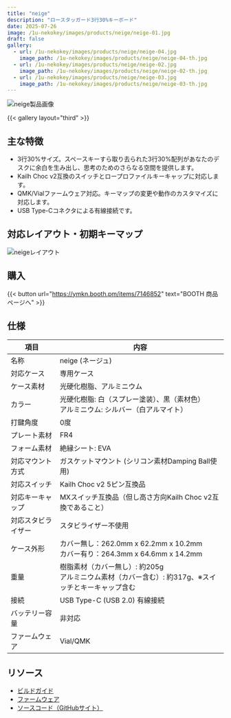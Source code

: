 ```yaml
---
title: "neige"
description: "ロースタッガード3行30%キーボード"
date: 2025-07-26
image: /1u-nekokey/images/products/neige/neige-01.jpg
draft: false
gallery:
  - url: /1u-nekokey/images/products/neige/neige-04.jpg
    image_path: /1u-nekokey/images/products/neige/neige-04-th.jpg
  - url: /1u-nekokey/images/products/neige/neige-02.jpg
    image_path: /1u-nekokey/images/products/neige/neige-02-th.jpg
  - url: /1u-nekokey/images/products/neige/neige-03.jpg
    image_path: /1u-nekokey/images/products/neige/neige-03-th.jpg
---
```


![neige製品画像](/1u-nekokey/images/products/neige/neige-01.jpg)

{{< gallery layout="third" >}}

## 主な特徴

- 3行30%サイズ。スペースキーすら取り去られた3行30%配列があなたのデスクに余白を生み出し、思考のためのさらなる空間を提供します。
- Kailh Choc v2互換のスイッチとロープロファイルキーキャップに対応します。
- QMK/Vialファームウェア対応。キーマップの変更や動作のカスタマイズに対応します。
- USB Type-Cコネクタによる有線接続です。

## 対応レイアウト・初期キーマップ

![neigeレイアウト](/1u-nekokey/images/products/neige/neige-layout.png)

## 購入

{{< button url="https://ymkn.booth.pm/items/7146852" text="BOOTH 商品ページへ" >}}

## 仕様

| 項目 | 内容 |
|---|---|
|名称|neige (ネージュ)|
|対応ケース|専用ケース|
|ケース素材|光硬化樹脂、アルミニウム|
|カラー|光硬化樹脂: 白（スプレー塗装）、黒（素材色）<br>アルミニウム: シルバー（白アルマイト）|
|打鍵角度|0度|
|プレート素材|FR4|
|フォーム素材|絶縁シート: EVA|
|対応マウント方式|ガスケットマウント (シリコン素材Damping Ball使用)|
|対応スイッチ|Kailh Choc v2 5ピン互換品|
|対応キーキャップ|MXスイッチ互換品（但し高さ方向Kailh Choc v2互換であること）|
|対応スタビライザー|スタビライザー不使用|
|ケース外形|カバー無し：262.0mm x 62.2mm x 10.2mm<br>カバー有り：264.3mm x 64.6mm x 14.2mm|
|重量|樹脂素材（カバー無し）: 約205g<br>アルミニウム素材（カバー含む）: 約317g、※スイッチとキーキャップ含む|
|接続|USB Type-C (USB 2.0) 有線接続|
|バッテリー容量|非対応|
|ファームウェア|Vial/QMK|

## リソース

- [ビルドガイド](https://ymkn.github.io/buildguide/neige.html)
- [ファームウェア](https://github.com/ymkn/neige/releases/download/v1.0/ymkn_neige_vial.bin)
- [ソースコード（GitHubサイト）](https://github.com/ymkn/neige/)